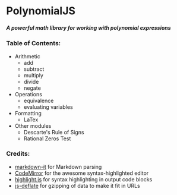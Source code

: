 # PolynomialJS

##### A powerful math library for working with polynomial expressions

### Table of Contents:
+ Arithmetic
  + add
  + subtract
  + multiply
  + divide
  + negate
+ Operations
  + equivalence
  + evaluating variables
+ Formatting
  + LaTex
+ Other modules
  + Descarte's Rule of Signs
  + Rational Zeros Test

### Credits:

 * [markdown-it](https://github.com/markdown-it/markdown-it) for Markdown parsing
 * [CodeMirror](http://codemirror.net/) for the awesome syntax-highlighted editor
 * [highlight.js](http://softwaremaniacs.org/soft/highlight/en/) for syntax highlighting in output code blocks
 * [js-deflate](https://github.com/dankogai/js-deflate) for gzipping of data to make it fit in URLs